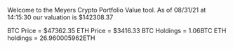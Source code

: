Welcome to the Meyers Crypto Portfolio Value tool. 
As of 08/31/21 at 14:15:30 our valuation is $142308.37 

BTC Price = $47362.35
 ETH Price = $3416.33
BTC Holdings = 1.06BTC
 ETH holdings = 26.960005962ETH 
